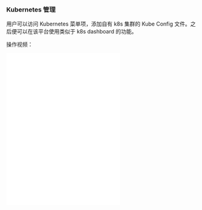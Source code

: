 ### Kubernetes 管理

用户可以访问 Kubernetes 菜单项，添加自有 k8s 集群的 Kube Config 文件。之后便可以在该平台使用类似于 k8s dashboard 的功能。

操作视频：

<iframe src="//player.bilibili.com/player.html?bvid=BV13v4y1Z7wT&page=1" scrolling="no" border="0" frameborder="no" framespacing="0" allowfullscreen="true" height="400px"> </iframe>
